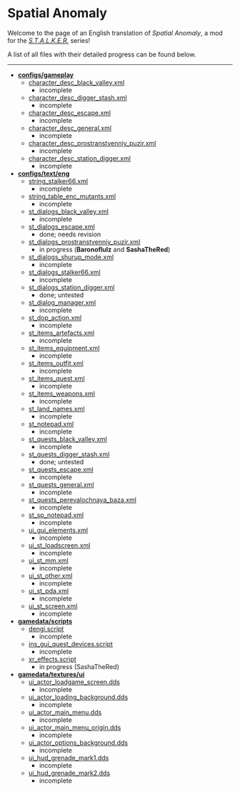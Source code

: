 # Spatial Anomaly
Welcome to the page of an English translation of *Spatial Anomaly*, a mod for the *[S.T.A.L.K.E.R.](https://en.wikipedia.org/wiki/S.T.A.L.K.E.R.)* series!

A list of all files with their detailed progress can be found below.

---

- **[configs/gameplay](gamedata/configs/gameplay)**
    - [character_desc_black_valley.xml](gamedata/configs/gameplay/character_desc_black_valley.xml)
        - incomplete
    - [character_desc_digger_stash.xml](gamedata/configs/gameplay/character_desc_digger_stash.xml)
        - incomplete
    - [character_desc_escape.xml](gamedata/configs/gameplay/character_desc_escape.xml)
        - incomplete
    - [character_desc_general.xml](gamedata/configs/gameplay/character_desc_general.xml)
        - incomplete
    - [character_desc_prostranstvenniy_puzir.xml](gamedata/configs/gameplay/character_desc_prostranstvenniy_puzir.xml)
        - incomplete
    - [character_desc_station_digger.xml](gamedata/configs/gameplay/character_desc_station_digger.xml)
        - incomplete
- **[configs/text/eng](gamedata/configs/text/eng)**
    - [string_stalker66.xml](gamedata/configs/text/eng/string_stalker66.xml)
        - incomplete
    - [string_table_enc_mutants.xml](gamedata/configs/text/eng/string_table_enc_mutants.xml)
        - incomplete
    - [st_dialogs_black_valley.xml](gamedata/configs/text/eng/st_dialogs_black_valley.xml)
        - incomplete
    - [st_dialogs_escape.xml](gamedata/configs/text/eng/st_dialogs_escape.xml)
        - done; needs revision
    - [st_dialogs_prostranstvenniy_puzir.xml](gamedata/configs/text/eng/st_dialogs_prostranstvenniy_puzir.xml)
        - in progress (**Baronoflulz** and **SashaTheRed**)
    - [st_dialogs_shurup_mode.xml](gamedata/configs/text/eng/st_dialogs_shurup_mode.xml)
        - incomplete
    - [st_dialogs_stalker66.xml](gamedata/configs/text/eng/st_dialogs_stalker66.xml)
        - incomplete
    - [st_dialogs_station_digger.xml](gamedata/configs/text/eng/st_dialogs_station_digger.xml)
        - done; untested
    - [st_dialog_manager.xml](gamedata/configs/text/eng/st_dialog_manager.xml)
        - incomplete
    - [st_dop_action.xml](gamedata/configs/text/eng/st_dop_action.xml)
        - incomplete
    - [st_items_artefacts.xml](gamedata/configs/text/eng/st_items_artefacts.xml)
        - incomplete
    - [st_items_equipment.xml](gamedata/configs/text/eng/st_items_equipment.xml)
        - incomplete
    - [st_items_outfit.xml](gamedata/configs/text/eng/st_items_outfit.xml)
        - incomplete
    - [st_items_quest.xml](gamedata/configs/text/eng/st_items_quest.xml)
        - incomplete
    - [st_items_weapons.xml](gamedata/configs/text/eng/st_items_weapons.xml)
        - incomplete
    - [st_land_names.xml](gamedata/configs/text/eng/st_land_names.xml)
        - incomplete
    - [st_notepad.xml](gamedata/configs/text/eng/st_notepad.xml)
        - incomplete
    - [st_quests_black_valley.xml](gamedata/configs/text/eng/st_quests_black_valley.xml)
        - incomplete
    - [st_quests_digger_stash.xml](gamedata/configs/text/eng/st_quests_digger_stash.xml)
        - done; untested
    - [st_quests_escape.xml](gamedata/configs/text/eng/st_quests_escape.xml)
        - incomplete
    - [st_quests_general.xml](gamedata/configs/text/eng/st_quests_general.xml)
        - incomplete
    - [st_quests_perevalochnaya_baza.xml](gamedata/configs/text/eng/st_quests_perevalochnaya_baza.xml)
        - incomplete
    - [st_sp_notepad.xml](gamedata/configs/text/eng/st_sp_notepad.xml)
        - incomplete
    - [ui_gui_elements.xml](gamedata/configs/text/eng/ui_gui_elements.xml)
        - incomplete
    - [ui_st_loadscreen.xml](gamedata/configs/text/eng/ui_st_loadscreen.xml)
        - incomplete
    - [ui_st_mm.xml](gamedata/configs/text/eng/ui_st_mm.xml)
        - incomplete
    - [ui_st_other.xml](gamedata/configs/text/eng/ui_st_other.xml)
        - incomplete
    - [ui_st_pda.xml](gamedata/configs/text/eng/ui_st_pda.xml)
        - incomplete
    - [ui_st_screen.xml](gamedata/configs/text/eng/ui_st_screen.xml)
        - incomplete
- **[gamedata/scripts](gamedata/scripts)**
    - [dengi.script](gamedata/scripts/dengi.script)
        - incomplete
    - [ins_gui_quest_devices.script](gamedata/scripts/ins_gui_quest_devices.script)
        - incomplete
    - [xr_effects.script](gamedata/scripts/xr_effects.script)
        - in progress (SashaTheRed)
- **[gamedata/textures/ui](gamedata/textures/ui)**
    - [ui_actor_loadgame_screen.dds](gamedata/textures/ui/ui_actor_loadgame_screen.dds)
        - incomplete
    - [ui_actor_loading_background.dds](gamedata/textures/ui/ui_actor_loading_background.dds)
        - incomplete
    - [ui_actor_main_menu.dds](gamedata/textures/ui/ui_actor_main_menu.dds)
        - incomplete
    - [ui_actor_main_menu_origin.dds](gamedata/textures/ui/ui_actor_main_menu_origin.dds)
        - incomplete
    - [ui_actor_options_background.dds](gamedata/textures/ui/ui_actor_options_background.dds)
        - incomplete
    - [ui_hud_grenade_mark1.dds](gamedata/textures/ui/ui_hud_grenade_mark1.dds)
        - incomplete
    - [ui_hud_grenade_mark2.dds](gamedata/textures/ui/ui_hud_grenade_mark2.dds)
        - incomplete
